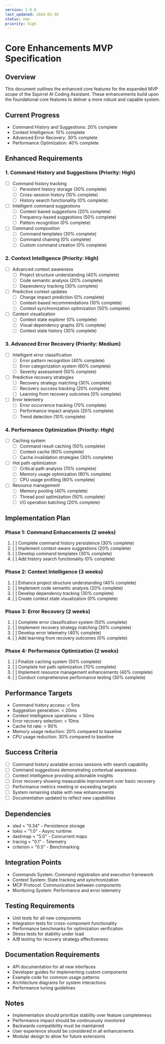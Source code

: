 ```yaml
---
version: 1.0.0
last_updated: 2024-03-30
status: new
priority: high
---
```


# Core Enhancements MVP Specification

## Overview
This document outlines the enhanced core features for the expanded MVP scope of the Squirrel AI Coding Assistant. These enhancements build upon the foundational core features to deliver a more robust and capable system.

## Current Progress
- Command History and Suggestions: 20% complete
- Context Intelligence: 10% complete
- Advanced Error Recovery: 30% complete
- Performance Optimization: 40% complete

## Enhanced Requirements

### 1. Command History and Suggestions (Priority: High)
- [ ] Command history tracking
  - [ ] Persistent history storage (30% complete)
  - [ ] Cross-session history (10% complete)
  - [ ] History search functionality (0% complete)
- [ ] Intelligent command suggestions
  - [ ] Context-based suggestions (20% complete)
  - [ ] Frequency-based suggestions (50% complete)
  - [ ] Pattern recognition (0% complete)
- [ ] Command composition
  - [ ] Command templates (30% complete)
  - [ ] Command chaining (0% complete)
  - [ ] Custom command creation (0% complete)

### 2. Context Intelligence (Priority: High)
- [ ] Advanced context awareness
  - [ ] Project structure understanding (40% complete)
  - [ ] Code semantic analysis (20% complete)
  - [ ] Dependency tracking (30% complete)
- [ ] Predictive context updates
  - [ ] Change impact prediction (0% complete)
  - [ ] Context-based recommendations (10% complete)
  - [ ] Context synchronization optimization (50% complete)
- [ ] Context visualization
  - [ ] Context state explorer (0% complete)
  - [ ] Visual dependency graphs (0% complete)
  - [ ] Context state history (30% complete)

### 3. Advanced Error Recovery (Priority: Medium)
- [ ] Intelligent error classification
  - [ ] Error pattern recognition (40% complete)
  - [ ] Error categorization system (60% complete)
  - [ ] Severity assessment (50% complete)
- [ ] Predictive recovery strategies
  - [ ] Recovery strategy matching (30% complete)
  - [ ] Recovery success tracking (20% complete)
  - [ ] Learning from recovery outcomes (0% complete)
- [ ] Error telemetry
  - [ ] Error occurrence tracking (70% complete)
  - [ ] Performance impact analysis (20% complete)
  - [ ] Trend detection (10% complete)

### 4. Performance Optimization (Priority: High)
- [ ] Caching system
  - [ ] Command result caching (50% complete)
  - [ ] Context cache (60% complete)
  - [ ] Cache invalidation strategies (30% complete)
- [ ] Hot path optimization
  - [ ] Critical path analysis (70% complete)
  - [ ] Memory usage optimization (80% complete)
  - [ ] CPU usage profiling (60% complete)
- [ ] Resource management
  - [ ] Memory pooling (40% complete)
  - [ ] Thread pool optimization (50% complete)
  - [ ] I/O operation batching (20% complete)

## Implementation Plan

### Phase 1: Command Enhancements (2 weeks)
1. [ ] Complete command history persistence (30% complete)
2. [ ] Implement context-aware suggestions (20% complete)
3. [ ] Develop command templates (30% complete)
4. [ ] Add history search functionality (0% complete)

### Phase 2: Context Intelligence (3 weeks)
1. [ ] Enhance project structure understanding (40% complete)
2. [ ] Implement code semantic analysis (20% complete)
3. [ ] Develop dependency tracking (30% complete)
4. [ ] Create context state visualization (0% complete)

### Phase 3: Error Recovery (2 weeks)
1. [ ] Complete error classification system (50% complete)
2. [ ] Implement recovery strategy matching (30% complete)
3. [ ] Develop error telemetry (40% complete)
4. [ ] Add learning from recovery outcomes (0% complete)

### Phase 4: Performance Optimization (2 weeks)
1. [ ] Finalize caching system (50% complete)
2. [ ] Complete hot path optimization (70% complete)
3. [ ] Implement resource management enhancements (40% complete)
4. [ ] Conduct comprehensive performance testing (30% complete)

## Performance Targets
- Command history access: < 5ms
- Suggestion generation: < 20ms
- Context intelligence operations: < 50ms
- Error recovery selection: < 10ms
- Cache hit rate: > 90%
- Memory usage reduction: 20% compared to baseline
- CPU usage reduction: 30% compared to baseline

## Success Criteria
- [ ] Command history available across sessions with search capability
- [ ] Command suggestions demonstrating contextual awareness
- [ ] Context intelligence providing actionable insights
- [ ] Error recovery showing measurable improvement over basic recovery
- [ ] Performance metrics meeting or exceeding targets
- [ ] System remaining stable with new enhancements
- [ ] Documentation updated to reflect new capabilities

## Dependencies
- sled = "0.34" - Persistence storage
- tokio = "1.0" - Async runtime
- dashmap = "5.0" - Concurrent maps
- tracing = "0.1" - Telemetry
- criterion = "0.5" - Benchmarking

## Integration Points
- Commands System: Command registration and execution framework
- Context System: State tracking and synchronization
- MCP Protocol: Communication between components
- Monitoring System: Performance and error telemetry

## Testing Requirements
- Unit tests for all new components
- Integration tests for cross-component functionality
- Performance benchmarks for optimization verification
- Stress tests for stability under load
- A/B testing for recovery strategy effectiveness

## Documentation Requirements
- API documentation for all new interfaces
- Developer guides for implementing custom components
- Example code for common usage patterns
- Architecture diagrams for system interactions
- Performance tuning guidelines

## Notes
- Implementation should prioritize stability over feature completeness
- Performance impact should be continuously monitored
- Backwards compatibility must be maintained
- User experience should be considered in all enhancements
- Modular design to allow for future extensions 